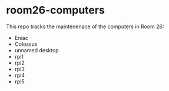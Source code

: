 # room26-computers
This repo tracks the maintenenace of the computers in Room 26:
- Eniac
- Colossus
- unnamed desktop
- rpi1
- rpi2
- rpi3
- rpi4
- rpi5
